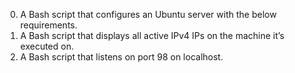 0. A Bash script that configures an Ubuntu server with the below requirements.
1. A Bash script that displays all active IPv4 IPs on the machine it’s executed on.
2. A Bash script that listens on port 98 on localhost.
